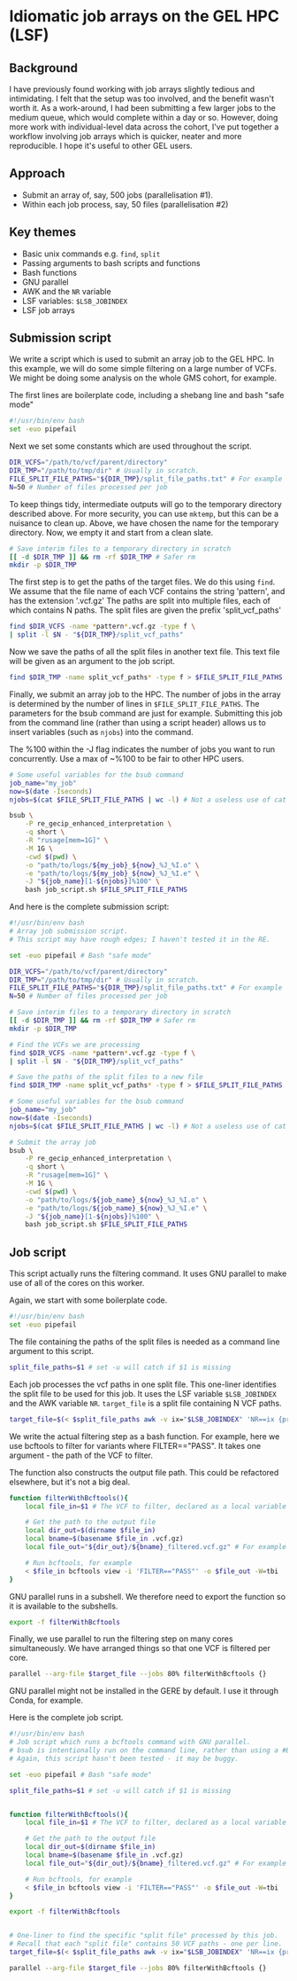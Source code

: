 # Idiomatic job arrays on the GEL HPC (LSF)

## Background
I have previously found working with job arrays slightly tedious and intimidating.
I felt that the setup was too involved, and the benefit wasn't worth it.
As a work-around, I had been submitting a few larger jobs to the medium queue, which would complete within a day or so.
However, doing more work with individual-level data across the cohort, I've put together a workflow involving job arrays which is quicker, neater and more reproducible.
I hope it's useful to other GEL users.

## Approach
- Submit an array of, say, 500 jobs (parallelisation #1).
- Within each job process, say, 50 files (parallelisation #2)

## Key themes
- Basic unix commands e.g. `find`, `split`
- Passing arguments to bash scripts and functions
- Bash functions
- GNU parallel
- AWK and the `NR` variable
- LSF variables: `$LSB_JOBINDEX`
- LSF job arrays

## Submission script
We write a script which is used to submit an array job to the GEL HPC.
In this example, we will do some simple filtering on a large number of VCFs. 
We might be doing some analysis on the whole GMS cohort, for example.

The first lines are boilerplate code, including a shebang line and bash "safe mode"
```bash
#!/usr/bin/env bash
set -euo pipefail
```

Next we set some constants which are used throughout the script.
```bash
DIR_VCFS="/path/to/vcf/parent/directory"
DIR_TMP="/path/to/tmp/dir" # Usually in scratch.
FILE_SPLIT_FILE_PATHS="${DIR_TMP}/split_file_paths.txt" # For example
N=50 # Number of files processed per job
```

To keep things tidy, intermediate outputs will go to the temporary directory described above.
For more security, you can use `mktemp`, but this can be a nuisance to clean up.
Above, we have chosen the name for the temporary directory.
Now, we empty it and start from a clean slate.
```bash
# Save interim files to a temporary directory in scratch
[[ -d $DIR_TMP ]] && rm -rf $DIR_TMP # Safer rm
mkdir -p $DIR_TMP
```

The first step is to get the paths of the target files.
We do this using `find`.
We assume that the file name of each VCF contains the string 'pattern', and has the extension '.vcf.gz'
The paths are split into multiple files, each of which contains N paths.
The split files are given the prefix 'split_vcf_paths'
```bash
find $DIR_VCFS -name *pattern*.vcf.gz -type f \
| split -l $N - "${DIR_TMP}/split_vcf_paths"
```

Now we save the paths of all the split files in another text file.
This text file will be given as an argument to the job script.
```bash
find $DIR_TMP -name split_vcf_paths* -type f > $FILE_SPLIT_FILE_PATHS
```

Finally, we submit an array job to the HPC.
The number of jobs in the array is determined by the number of lines in `$FILE_SPLIT_FILE_PATHS`.
The parameters for the bsub command are just for example.
Submitting this job from the command line (rather than using a script header) allows us to insert variables (such as `njobs`) into the command.

The %100 within the -J flag indicates the number of jobs you want to run concurrently.
Use a max of ~%100 to be fair to other HPC users.

```bash
# Some useful variables for the bsub command
job_name="my_job"
now=$(date -Iseconds)
njobs=$(cat $FILE_SPLIT_FILE_PATHS | wc -l) # Not a useless use of cat

bsub \
    -P re_gecip_enhanced_interpretation \
    -q short \
    -R "rusage[mem=1G]" \
    -M 1G \
    -cwd $(pwd) \
    -o "path/to/logs/${my_job}_${now}_%J_%I.o" \
    -e "path/to/logs/${my_job}_${now}_%J_%I.e" \
    -J "${job_name}[1-${njobs}]%100" \
    bash job_script.sh $FILE_SPLIT_FILE_PATHS
```

And here is the complete submission script:

```bash
#!/usr/bin/env bash
# Array job submission script.
# This script may have rough edges; I haven't tested it in the RE.

set -euo pipefail # Bash "safe mode"

DIR_VCFS="/path/to/vcf/parent/directory"
DIR_TMP="/path/to/tmp/dir" # Usually in scratch.
FILE_SPLIT_FILE_PATHS="${DIR_TMP}/split_file_paths.txt" # For example
N=50 # Number of files processed per job

# Save interim files to a temporary directory in scratch
[[ -d $DIR_TMP ]] && rm -rf $DIR_TMP # Safer rm
mkdir -p $DIR_TMP

# Find the VCFs we are processing
find $DIR_VCFS -name *pattern*.vcf.gz -type f \
| split -l $N - "${DIR_TMP}/split_vcf_paths"

# Save the paths of the split files to a new file
find $DIR_TMP -name split_vcf_paths* -type f > $FILE_SPLIT_FILE_PATHS

# Some useful variables for the bsub command
job_name="my_job"
now=$(date -Iseconds)
njobs=$(cat $FILE_SPLIT_FILE_PATHS | wc -l) # Not a useless use of cat

# Submit the array job
bsub \
    -P re_gecip_enhanced_interpretation \
    -q short \
    -R "rusage[mem=1G]" \
    -M 1G \
    -cwd $(pwd) \
    -o "path/to/logs/${job_name}_${now}_%J_%I.o" \
    -e "path/to/logs/${job_name}_${now}_%J_%I.e" \
    -J "${job_name}[1-${njobs}]%100" \
    bash job_script.sh $FILE_SPLIT_FILE_PATHS
```

## Job script

This script actually runs the filtering command.
It uses GNU parallel to make use of all of the cores on this worker.

Again, we start with some boilerplate code.
```bash
#!/usr/bin/env bash
set -euo pipefail
```

The file containing the paths of the split files is needed as a command line argument to this script.
```bash
split_file_paths=$1 # set -u will catch if $1 is missing
```

Each job processes the vcf paths in one split file.
This one-liner identifies the split file to be used for this job.
It uses the LSF variable `$LSB_JOBINDEX` and the AWK variable `NR`.
`target_file` is a split file containing N VCF paths.
```bash
target_file=$(< $split_file_paths awk -v ix="$LSB_JOBINDEX" 'NR==ix {print $0}')
```

We write the actual filtering step as a bash function.
For example, here we use bcftools to filter for variants where FILTER=="PASS".
It takes one argument - the path of the VCF to filter.

The function also constructs the output file path.
This could be refactored elsewhere, but it's not a big deal.
```bash
function filterWithBcftools(){
    local file_in=$1 # The VCF to filter, declared as a local variable

    # Get the path to the output file
    local dir_out=$(dirname $file_in)
    local bname=$(basename $file_in .vcf.gz)
    local file_out="${dir_out}/${bname}_filtered.vcf.gz" # For example

    # Run bcftools, for example
    < $file_in bcftools view -i 'FILTER=="PASS"' -o $file_out -W=tbi
}
```

GNU parallel runs in a subshell.
We therefore need to export the function so it is available to the subshells.
```bash
export -f filterWithBcftools
```

Finally, we use parallel to run the filtering step on many cores simultaneously.
We have arranged things so that one VCF is filtered per core.
```bash
parallel --arg-file $target_file --jobs 80% filterWithBcftools {}
```

GNU parallel might not be installed in the GERE by default.
I use it through Conda, for example.

Here is the complete job script.
```bash
#!/usr/bin/env bash
# Job script which runs a bcftools command with GNU parallel.
# bsub is intentionally run on the command line, rather than using a #BSUB header.
# Again, this script hasn't been tested - it may be buggy.

set -euo pipefail # Bash "safe mode"

split_file_paths=$1 # set -u will catch if $1 is missing


function filterWithBcftools(){
    local file_in=$1 # The VCF to filter, declared as a local variable

    # Get the path to the output file
    local dir_out=$(dirname $file_in)
    local bname=$(basename $file_in .vcf.gz)
    local file_out="${dir_out}/${bname}_filtered.vcf.gz" # For example

    # Run bcftools, for example
    < $file_in bcftools view -i 'FILTER=="PASS"' -o $file_out -W=tbi
}

export -f filterWithBcftools


# One-liner to find the specific "split file" processed by this job.
# Recall that each "split file" contains 50 VCF paths - one per line.
target_file=$(< $split_file_paths awk -v ix="$LSB_JOBINDEX" 'NR==ix {print $0}')

parallel --arg-file $target_file --jobs 80% filterWithBcftools {}
```
